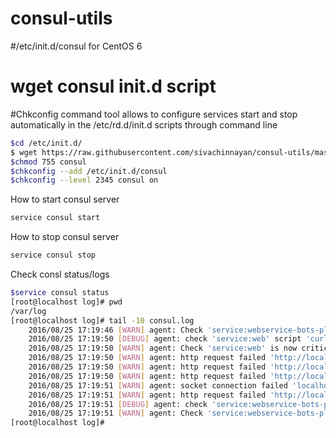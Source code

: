# consul-utils

#/etc/init.d/consul for CentOS 6



# wget consul init.d script 

#Chkconfig command tool allows to configure services start and stop automatically in the /etc/rd.d/init.d scripts through command line
``` bash
$cd /etc/init.d/
$ wget https://raw.githubusercontent.com/sivachinnayan/consul-utils/master/consul
$chmod 755 consul
$chkconfig --add /etc/init.d/consul
$chkconfig --level 2345 consul on
```

How to start consul server
```bash
service consul start 
```
How to stop consul server
```bash
service consul stop 
```
Check consl status/logs
```bash
$service consul status
[root@localhost log]# pwd 
/var/log
[root@localhost log]# tail -10 consul.log 
    2016/08/25 17:19:46 [WARN] agent: Check 'service:webservice-bots-platform:1' is now critical
    2016/08/25 17:19:50 [DEBUG] agent: check 'service:web' script 'curl localhost >/dev/null 2>&1' output: 
    2016/08/25 17:19:50 [WARN] agent: Check 'service:web' is now critical
    2016/08/25 17:19:50 [WARN] agent: http request failed 'http://localhost:80/checkservice': Get http://localhost:80/checkservice: dial tcp [::1]:80: getsockopt: connection refused
    2016/08/25 17:19:50 [WARN] agent: http request failed 'http://localhost:80/': Get http://localhost:80/: dial tcp [::1]:80: getsockopt: connection refused
    2016/08/25 17:19:50 [WARN] agent: http request failed 'http://localhost:80/': Get http://localhost:80/: dial tcp [::1]:80: getsockopt: connection refused
    2016/08/25 17:19:51 [WARN] agent: socket connection failed 'localhost:3415': dial tcp [::1]:3415: getsockopt: connection refused
    2016/08/25 17:19:51 [WARN] agent: http request failed 'http://localhost:8080/checkservice': Get http://localhost:8080/checkservice: dial tcp [::1]:8080: getsockopt: connection refused
    2016/08/25 17:19:51 [DEBUG] agent: check 'service:webservice-bots-platform:1' script 'some_scripts.sh param1 param2' output: /bin/sh: some_scripts.sh: command not found
    2016/08/25 17:19:51 [WARN] agent: Check 'service:webservice-bots-platform:1' is now critical
[root@localhost log]# 

```






